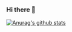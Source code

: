### Hi there 👋

[![Anurag's github stats](https://github-readme-stats.vercel.app/api?username=Knackie)](https://github.com/anuraghazra/github-readme-stats)

<!--
**Knackie/Knackie** is a ✨ _special_ ✨ repository because its `README.md` (this file) appears on your GitHub profile.

Here are some ideas to get you started:

- 🔭 I’m currently working on ...
- 🌱 I’m currently learning ...
- 👯 I’m looking to collaborate on ...
- 🤔 I’m looking for help with ...
- 💬 Ask me about ...
- 📫 How to reach me: dab
- 😄 Pronouns: ...
- ⚡ Fun fact: ...
-->
